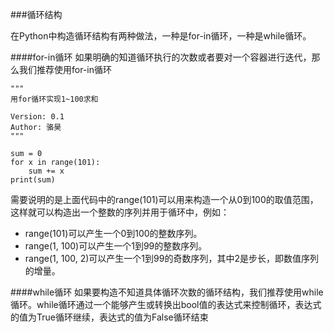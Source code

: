 ###循环结构

在Python中构造循环结构有两种做法，一种是for-in循环，一种是while循环。

####for-in循环
如果明确的知道循环执行的次数或者要对一个容器进行迭代，那么我们推荐使用for-in循环
```$xslt
"""
用for循环实现1~100求和

Version: 0.1
Author: 骆昊
"""

sum = 0
for x in range(101):
    sum += x
print(sum)
```
需要说明的是上面代码中的range(101)可以用来构造一个从0到100的取值范围，这样就可以构造出一个整数的序列并用于循环中，例如：

- range(101)可以产生一个0到100的整数序列。
- range(1, 100)可以产生一个1到99的整数序列。
- range(1, 100, 2)可以产生一个1到99的奇数序列，其中2是步长，即数值序列的增量。

####while循环
如果要构造不知道具体循环次数的循环结构，我们推荐使用while循环。while循环通过一个能够产生或转换出bool值的表达式来控制循环，表达式的值为True循环继续，表达式的值为False循环结束
